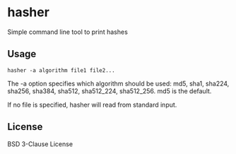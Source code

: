 # hasher

Simple command line tool to print hashes

## Usage

```
hasher -a algorithm file1 file2...
```

The -a option specifies which algorithm should be used: md5, sha1, sha224, sha256, sha384, sha512, sha512_224, sha512_256. md5 is the default.

If no file is specified, hasher will read from standard input.

## License

BSD 3-Clause License
